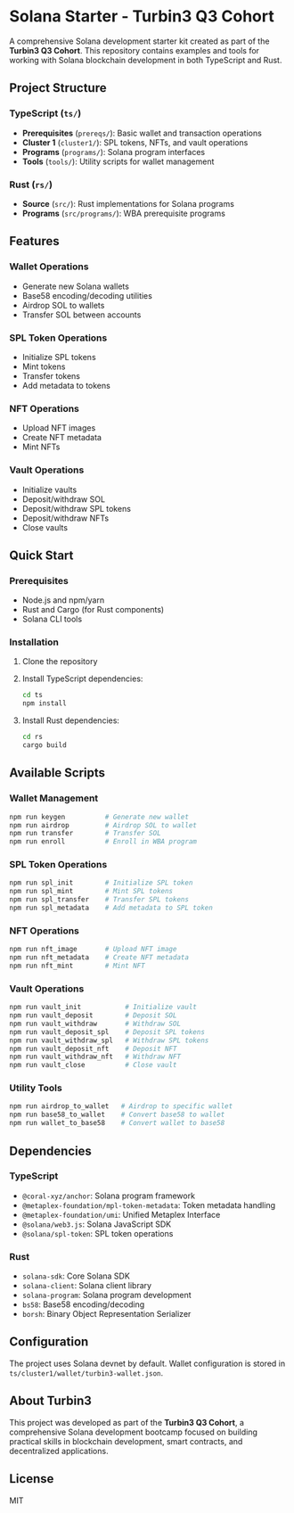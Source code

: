 # Solana Starter - Turbin3 Q3 Cohort

A comprehensive Solana development starter kit created as part of the **Turbin3 Q3 Cohort**. This repository contains examples and tools for working with Solana blockchain development in both TypeScript and Rust.

## Project Structure

### TypeScript (`ts/`)
- **Prerequisites** (`prereqs/`): Basic wallet and transaction operations
- **Cluster 1** (`cluster1/`): SPL tokens, NFTs, and vault operations
- **Programs** (`programs/`): Solana program interfaces
- **Tools** (`tools/`): Utility scripts for wallet management

### Rust (`rs/`)
- **Source** (`src/`): Rust implementations for Solana programs
- **Programs** (`src/programs/`): WBA prerequisite programs

## Features

### Wallet Operations
- Generate new Solana wallets
- Base58 encoding/decoding utilities
- Airdrop SOL to wallets
- Transfer SOL between accounts

### SPL Token Operations
- Initialize SPL tokens
- Mint tokens
- Transfer tokens
- Add metadata to tokens

### NFT Operations
- Upload NFT images
- Create NFT metadata
- Mint NFTs

### Vault Operations
- Initialize vaults
- Deposit/withdraw SOL
- Deposit/withdraw SPL tokens
- Deposit/withdraw NFTs
- Close vaults

## Quick Start

### Prerequisites
- Node.js and npm/yarn
- Rust and Cargo (for Rust components)
- Solana CLI tools

### Installation

1. Clone the repository
2. Install TypeScript dependencies:
   ```bash
   cd ts
   npm install
   ```

3. Install Rust dependencies:
   ```bash
   cd rs
   cargo build
   ```

## Available Scripts

### Wallet Management
```bash
npm run keygen          # Generate new wallet
npm run airdrop         # Airdrop SOL to wallet
npm run transfer        # Transfer SOL
npm run enroll          # Enroll in WBA program
```

### SPL Token Operations
```bash
npm run spl_init        # Initialize SPL token
npm run spl_mint        # Mint SPL tokens
npm run spl_transfer    # Transfer SPL tokens
npm run spl_metadata    # Add metadata to SPL token
```

### NFT Operations
```bash
npm run nft_image       # Upload NFT image
npm run nft_metadata    # Create NFT metadata
npm run nft_mint        # Mint NFT
```

### Vault Operations
```bash
npm run vault_init           # Initialize vault
npm run vault_deposit        # Deposit SOL
npm run vault_withdraw       # Withdraw SOL
npm run vault_deposit_spl    # Deposit SPL tokens
npm run vault_withdraw_spl   # Withdraw SPL tokens
npm run vault_deposit_nft    # Deposit NFT
npm run vault_withdraw_nft   # Withdraw NFT
npm run vault_close          # Close vault
```

### Utility Tools
```bash
npm run airdrop_to_wallet   # Airdrop to specific wallet
npm run base58_to_wallet    # Convert base58 to wallet
npm run wallet_to_base58    # Convert wallet to base58
```

## Dependencies

### TypeScript
- `@coral-xyz/anchor`: Solana program framework
- `@metaplex-foundation/mpl-token-metadata`: Token metadata handling
- `@metaplex-foundation/umi`: Unified Metaplex Interface
- `@solana/web3.js`: Solana JavaScript SDK
- `@solana/spl-token`: SPL token operations

### Rust
- `solana-sdk`: Core Solana SDK
- `solana-client`: Solana client library
- `solana-program`: Solana program development
- `bs58`: Base58 encoding/decoding
- `borsh`: Binary Object Representation Serializer

## Configuration

The project uses Solana devnet by default. Wallet configuration is stored in `ts/cluster1/wallet/turbin3-wallet.json`.

## About Turbin3

This project was developed as part of the **Turbin3 Q3 Cohort**, a comprehensive Solana development bootcamp focused on building practical skills in blockchain development, smart contracts, and decentralized applications.

## License

MIT